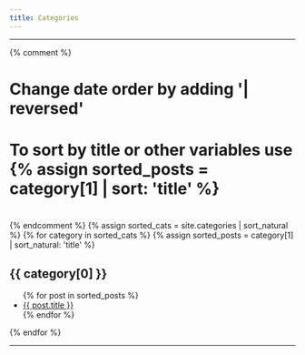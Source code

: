 ```yaml
---
title: Categories
---
```


-----

{% comment %}
#
#  Change date order by adding '| reversed'
#  To sort by title or other variables use {% assign sorted_posts = category[1] | sort: 'title' %}
#
{% endcomment %}
{% assign sorted_cats = site.categories | sort_natural %}
{% for category in sorted_cats %}
{% assign sorted_posts = category[1] | sort_natural: 'title' %}
<h2 id="{{category[0] | uri_escape | downcase }}">{{ category[0] }}</h2>
<ul>
  {% for post in sorted_posts %}
    <li><a href="{{ site.url }}{{ site.baseurl }}{{  post.url }}">{{  post.title }}</a></li>
  {% endfor %}
</ul>
{% endfor %}

-----
